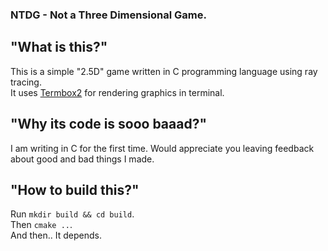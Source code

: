 ### NTDG - Not a Three Dimensional Game.
## "What is this?"
This is a simple "2.5D" game written in C programming language using ray tracing.  
It uses [Termbox2](https://github.com/termbox/termbox2) for rendering graphics in terminal.
## "Why its code is sooo baaad?"
I am writing in C for the first time. Would appreciate you leaving feedback about good and bad things I made.
## "How to build this?"
Run `mkdir build && cd build`.  
Then `cmake ..`.  
And then.. It depends.
